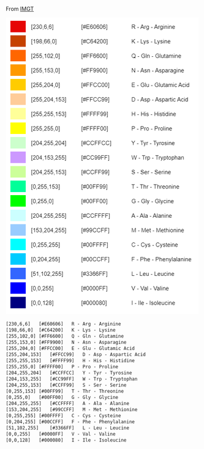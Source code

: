 From [IMGT](https://www.imgt.org/IMGTScientificChart/RepresentationRules/colormenu.php)

![aa_color](https://github.com/Cafwell/Transcriptome-analysis/blob/main/imgs/aa_color.png)

 	[230,6,6]	[#E60606]	R - Arg - Arginine
 	[198,66,0]	[#C64200]	K - Lys - Lysine
 	[255,102,0]	[#FF6600]	Q - Gln - Glutamine
 	[255,153,0]	[#FF9900]	N - Asn - Asparagine
 	[255,204,0]	[#FFCC00]	E - Glu - Glutamic Acid
 	[255,204,153]	[#FFCC99]	D - Asp - Aspartic Acid
 	[255,255,153]	[#FFFF99]	H - His - Histidine
 	[255,255,0]	[#FFFF00]	P - Pro - Proline
 	[204,255,204]	[#CCFFCC]	Y - Tyr - Tyrosine
 	[204,153,255]	[#CC99FF]	W - Trp - Tryptophan
 	[204,255,153]	[#CCFF99]	S - Ser - Serine
 	[0,255,153]	[#00FF99]	T - Thr - Threonine
 	[0,255,0]	[#00FF00]	G - Gly - Glycine
 	[204,255,255]	[#CCFFFF]	A - Ala - Alanine
 	[153,204,255]	[#99CCFF]	M - Met - Methionine
 	[0,255,255]	[#00FFFF]	C - Cys - Cysteine
 	[0,204,255]	[#00CCFF]	F - Phe - Phenylalanine
 	[51,102,255]	[#3366FF]	L - Leu - Leucine
 	[0,0,255]	[#0000FF]	V - Val - Valine
 	[0,0,128]	[#000080]	I - Ile - Isoleucine
